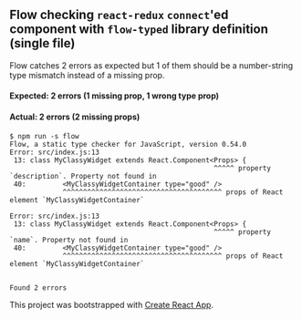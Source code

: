 ## Flow checking `react-redux` `connect`'ed component with `flow-typed` library definition (single file)

Flow catches 2 errors as expected but 1 of them should be a number-string type mismatch instead of a missing prop.

#### Expected: 2 errors (1 missing prop, 1 wrong type prop)

#### Actual: 2 errors (2 missing props)

```
$ npm run -s flow
Flow, a static type checker for JavaScript, version 0.54.0
Error: src/index.js:13
 13: class MyClassyWidget extends React.Component<Props> {
                                                  ^^^^^ property `description`. Property not found in
 40:         <MyClassyWidgetContainer type="good" />
             ^^^^^^^^^^^^^^^^^^^^^^^^^^^^^^^^^^^^^^^ props of React element `MyClassyWidgetContainer`

Error: src/index.js:13
 13: class MyClassyWidget extends React.Component<Props> {
                                                  ^^^^^ property `name`. Property not found in
 40:         <MyClassyWidgetContainer type="good" />
             ^^^^^^^^^^^^^^^^^^^^^^^^^^^^^^^^^^^^^^^ props of React element `MyClassyWidgetContainer`


Found 2 errors
```

This project was bootstrapped with [Create React App](https://github.com/facebookincubator/create-react-app).
